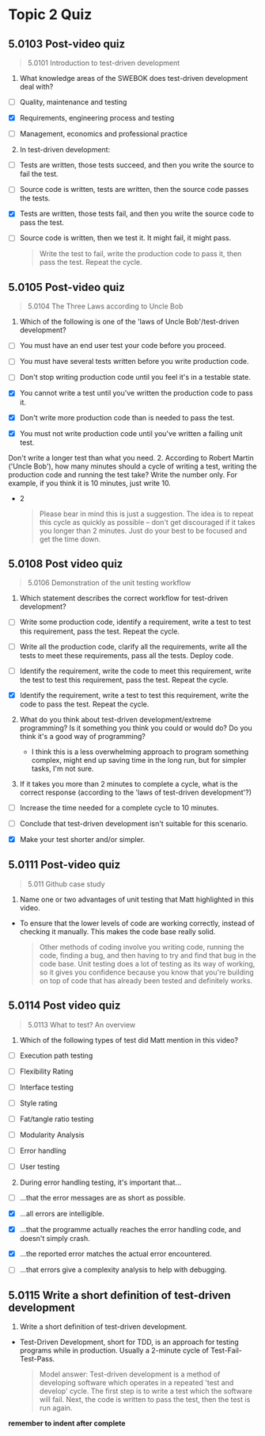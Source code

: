 # Topic 2 Quiz

## 5.0103 Post-video quiz

> 5.0101 Introduction to test-driven development

1. What knowledge areas of the SWEBOK does test-driven development deal with?

- [ ] Quality, maintenance and testing

- [x] Requirements, engineering process and testing

- [ ] Management, economics and professional practice

2. In test-driven development:

- [ ] Tests are written, those tests succeed, and then you write the source to fail the test.

- [ ] Source code is written, tests are written, then the source code passes the tests.

- [x] Tests are written, those tests fail, and then you write the source code to pass the test.

- [ ] Source code is written, then we test it. It might fail, it might pass.

  > Write the test to fail, write the production code to pass it, then pass the test. Repeat the cycle.

## 5.0105 Post-video quiz

> 5.0104 The Three Laws according to Uncle Bob

1. Which of the following is one of the 'laws of Uncle Bob'/test-driven development?

- [ ] You must have an end user test your code before you proceed.

- [ ] You must have several tests written before you write production code.

- [ ] Don't stop writing production code until you feel it's in a testable state.

- [x] You cannot write a test until you've written the production code to pass it.

- [x] Don't write more production code than is needed to pass the test.

- [x] You must not write production code until you've written a failing unit test.

Don't write a longer test than what you need. 2. According to Robert Martin ('Uncle Bob'), how many minutes should a cycle of writing a test, writing the production code and running the test take? Write the number only. For example, if you think it is 10 minutes, just write 10.

- 2

  > Please bear in mind this is just a suggestion. The idea is to repeat this cycle as quickly as possible – don't get discouraged if it takes you longer than 2 minutes. Just do your best to be focused and get the time down.

## 5.0108 Post video quiz

> 5.0106 Demonstration of the unit testing workflow

1. Which statement describes the correct workflow for test-driven development?

- [ ] Write some production code, identify a requirement, write a test to test this requirement, pass the test. Repeat the cycle.

- [ ] Write all the production code, clarify all the requirements, write all the tests to meet these requirements, pass all the tests. Deploy code.

- [ ] Identify the requirement, write the code to meet this requirement, write the test to test this requirement, pass the test. Repeat the cycle.

- [x] Identify the requirement, write a test to test this requirement, write the code to pass the test. Repeat the cycle.

2. What do you think about test-driven development/extreme programming? Is it something you think you could or would do? Do you think it's a good way of programming?

   - I think this is a less overwhelming approach to program something complex, might end up saving time in the long run, but for simpler tasks, I'm not sure.

3. If it takes you more than 2 minutes to complete a cycle, what is the correct response (according to the 'laws of test-driven development'?)

- [ ] Increase the time needed for a complete cycle to 10 minutes.

- [ ] Conclude that test-driven development isn't suitable for this scenario.

- [x] Make your test shorter and/or simpler.

## 5.0111 Post-video quiz

> 5.011 Github case study

1. Name one or two advantages of unit testing that Matt highlighted in this video.

- To ensure that the lower levels of code are working correctly, instead of checking it manually. This makes the code base really solid.

  > Other methods of coding involve you writing code, running the code, finding a bug, and then having to try and find that bug in the code base. Unit testing does a lot of testing as its way of working, so it gives you confidence because you know that you're building on top of code that has already been tested and definitely works.

## 5.0114 Post video quiz

> 5.0113 What to test? An overview

1. Which of the following types of test did Matt mention in this video?

- [ ] Execution path testing

- [ ] Flexibility Rating

- [ ] Interface testing

- [ ] Style rating

- [ ] Fat/tangle ratio testing

- [ ] Modularity Analysis

- [ ] Error handling

- [ ] User testing

2. During error handling testing, it's important that...

- [ ] ...that the error messages are as short as possible.

- [x] ...all errors are intelligible.

- [x] ...that the programme actually reaches the error handling code, and doesn't simply crash.

- [x] ...the reported error matches the actual error encountered.

- [ ] ...that errors give a complexity analysis to help with debugging.

## 5.0115 Write a short definition of test-driven development

1. Write a short definition of test-driven development.

- Test-Driven Development, short for TDD, is an approach for testing programs while in production. Usually a 2-minute cycle of Test-Fail-Test-Pass.

    > Model answer: Test-driven development is a method of developing software which operates in a repeated 'test and develop' cycle. The first step is to write a test which the software will fail. Next, the code is written to pass the test, then the test is run again. 

**remember to indent after complete**
